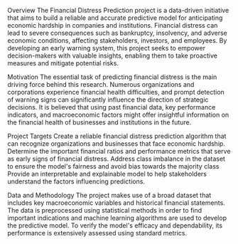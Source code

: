 Overview
The Financial Distress Prediction project is a data-driven initiative that aims to build a reliable and accurate predictive model for anticipating economic hardship in companies and institutions.
Financial distress can lead to severe consequences such as bankruptcy, insolvency, and adverse economic conditions, affecting stakeholders, investors, and employees.
By developing an early warning system, this project seeks to empower decision-makers with valuable insights, enabling them to take proactive measures and mitigate potential risks.


Motivation
The essential task of predicting financial distress is the main driving force behind this research.
Numerous organizations and corporations experience financial health difficulties, and prompt detection of warning signs can significantly influence the direction of strategic decisions.
It is believed that using past financial data, key performance indicators, and macroeconomic factors might offer insightful information on the financial health of businesses and institutions in the future.


Project Targets
Create a reliable financial distress prediction algorithm that can recognize organizations and businesses that face economic hardship.
Determine the important financial ratios and performance metrics that serve as early signs of financial distress.
Address class imbalance in the dataset to ensure the model's fairness and avoid bias towards the majority class
Provide an interpretable and explainable model to help stakeholders understand the factors influencing predictions.


Data and Methodology
The project makes use of a broad dataset that includes key macroeconomic variables and historical financial statements. 
The data is preprocessed using statistical methods in order to find important indications and machine learning algorithms are used to develop the predictive model. 
To verify the model's efficacy and dependability, its performance is extensively assessed using standard metrics.
